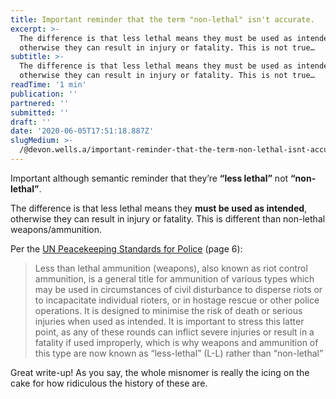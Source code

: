 ```yaml
---
title: Important reminder that the term "non-lethal" isn't accurate.
excerpt: >-
  The difference is that less lethal means they must be used as intended,
  otherwise they can result in injury or fatality. This is not true…
subtitle: >-
  The difference is that less lethal means they must be used as intended,
  otherwise they can result in injury or fatality. This is not true…
readTime: '1 min'
publication: ''
partnered: ''
submitted: ''
draft: ''
date: '2020-06-05T17:51:18.887Z'
slugMedium: >-
  /@devon.wells.a/important-reminder-that-the-term-non-lethal-isnt-accurate-670a6dbc73c1
---
```


Important although semantic reminder that they’re **“less lethal”** not **“non-lethal”**.

The difference is that less lethal means they **must be used as intended**, otherwise they can result in injury or fatality. This is different than non-lethal weapons/ammunition.

Per the [UN Peacekeeping Standards for Police](http://repository.un.org/bitstream/handle/11176/387390/Less%20Than%20Lethal%20Weapons.pdf?sequence=24&isAllowed=y#:~:text=Non%2Dlethal%20weapons%20are%20intended%20to%20minimize%20injury%20or%20death.&text=Thus%20%22less%2Dlethal%20force%22,and%20procedures%20for%20their%20use.) (page 6):

> Less than lethal ammunition (weapons), also known as riot control ammunition, is a general title for ammunition of various types which may be used in circumstances of civil disturbance to disperse riots or to incapacitate individual rioters, or in hostage rescue or other police operations. It is designed to minimise the risk of death or serious injuries when used as intended. It is important to stress this latter point, as any of these rounds can inflict severe injuries or result in a fatality if used improperly, which is why weapons and ammunition of this type are now known as “less-lethal” (L-L) rather than “non-lethal”

Great write-up! As you say, the whole misnomer is really the icing on the cake for how ridiculous the history of these are.